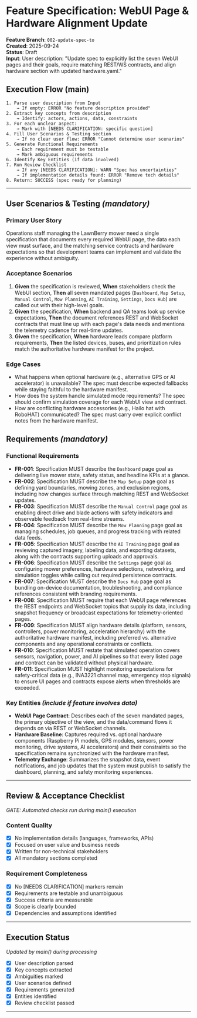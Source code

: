 # Feature Specification: WebUI Page & Hardware Alignment Update

**Feature Branch**: `002-update-spec-to`  
**Created**: 2025-09-24  
**Status**: Draft  
**Input**: User description: "Update spec to explicitly list the seven WebUI pages and their goals, require matching REST/WS contracts, and align hardware section with updated hardware.yaml."

## Execution Flow (main)
```
1. Parse user description from Input
	→ If empty: ERROR "No feature description provided"
2. Extract key concepts from description
	→ Identify: actors, actions, data, constraints
3. For each unclear aspect:
	→ Mark with [NEEDS CLARIFICATION: specific question]
4. Fill User Scenarios & Testing section
	→ If no clear user flow: ERROR "Cannot determine user scenarios"
5. Generate Functional Requirements
	→ Each requirement must be testable
	→ Mark ambiguous requirements
6. Identify Key Entities (if data involved)
7. Run Review Checklist
	→ If any [NEEDS CLARIFICATION]: WARN "Spec has uncertainties"
	→ If implementation details found: ERROR "Remove tech details"
8. Return: SUCCESS (spec ready for planning)
```

---

## User Scenarios & Testing *(mandatory)*

### Primary User Story
Operations staff managing the LawnBerry mower need a single specification that documents every required WebUI page, the data each view must surface, and the matching service contracts and hardware expectations so that development teams can implement and validate the experience without ambiguity.

### Acceptance Scenarios
1. **Given** the specification is reviewed, **When** stakeholders check the WebUI section, **Then** all seven mandated pages (`Dashboard`, `Map Setup`, `Manual Control`, `Mow Planning`, `AI Training`, `Settings`, `Docs Hub`) are called out with their high-level goals.
2. **Given** the specification, **When** backend and QA teams look up service expectations, **Then** the document references REST and WebSocket contracts that must line up with each page's data needs and mentions the telemetry cadence for real-time updates.
3. **Given** the specification, **When** hardware leads compare platform requirements, **Then** the listed devices, buses, and prioritization rules match the authoritative hardware manifest for the project.

### Edge Cases
- What happens when optional hardware (e.g., alternative GPS or AI accelerator) is unavailable? The spec must describe expected fallbacks while staying faithful to the hardware manifest.
- How does the system handle simulated mode requirements? The spec should confirm simulation coverage for each WebUI view and contract.
- How are conflicting hardware accessories (e.g., Hailo hat with RoboHAT) communicated? The spec must carry over explicit conflict notes from the hardware manifest.

## Requirements *(mandatory)*

### Functional Requirements
- **FR-001**: Specification MUST describe the `Dashboard` page goal as delivering live mower state, safety status, and headline KPIs at a glance.
- **FR-002**: Specification MUST describe the `Map Setup` page goal as defining yard boundaries, mowing zones, and exclusion regions, including how changes surface through matching REST and WebSocket updates.
- **FR-003**: Specification MUST describe the `Manual Control` page goal as enabling direct drive and blade actions with safety indicators and observable feedback from real-time streams.
- **FR-004**: Specification MUST describe the `Mow Planning` page goal as managing schedules, job queues, and progress tracking with related data feeds.
- **FR-005**: Specification MUST describe the `AI Training` page goal as reviewing captured imagery, labeling data, and exporting datasets, along with the contracts supporting uploads and approvals.
- **FR-006**: Specification MUST describe the `Settings` page goal as configuring mower preferences, hardware selections, networking, and simulation toggles while calling out required persistence contracts.
- **FR-007**: Specification MUST describe the `Docs Hub` page goal as bundling on-device documentation, troubleshooting, and compliance references consistent with branding requirements.
- **FR-008**: Specification MUST require that each WebUI page references the REST endpoints and WebSocket topics that supply its data, including snapshot frequency or broadcast expectations for telemetry-oriented pages.
- **FR-009**: Specification MUST align hardware details (platform, sensors, controllers, power monitoring, acceleration hierarchy) with the authoritative hardware manifest, including preferred vs. alternative components and any operational constraints or conflicts.
- **FR-010**: Specification MUST restate that simulated operation covers sensors, navigation, power, and AI pipelines so that every listed page and contract can be validated without physical hardware.
- **FR-011**: Specification MUST highlight monitoring expectations for safety-critical data (e.g., INA3221 channel map, emergency stop signals) to ensure UI pages and contracts expose alerts when thresholds are exceeded.

### Key Entities *(include if feature involves data)*
- **WebUI Page Contract**: Describes each of the seven mandated pages, the primary objective of the view, and the data/command flows it depends on via REST or WebSocket channels.
- **Hardware Baseline**: Captures required vs. optional hardware components (Raspberry Pi models, GPS modules, sensors, power monitoring, drive systems, AI accelerators) and their constraints so the specification remains synchronized with the hardware manifest.
- **Telemetry Exchange**: Summarizes the snapshot data, event notifications, and job updates that the system must publish to satisfy the dashboard, planning, and safety monitoring experiences.

---

## Review & Acceptance Checklist
*GATE: Automated checks run during main() execution*

### Content Quality
- [x] No implementation details (languages, frameworks, APIs)
- [x] Focused on user value and business needs
- [x] Written for non-technical stakeholders
- [x] All mandatory sections completed

### Requirement Completeness
- [x] No [NEEDS CLARIFICATION] markers remain
- [x] Requirements are testable and unambiguous  
- [x] Success criteria are measurable
- [x] Scope is clearly bounded
- [x] Dependencies and assumptions identified

---

## Execution Status
*Updated by main() during processing*

- [x] User description parsed
- [x] Key concepts extracted
- [x] Ambiguities marked
- [x] User scenarios defined
- [x] Requirements generated
- [x] Entities identified
- [x] Review checklist passed

---
